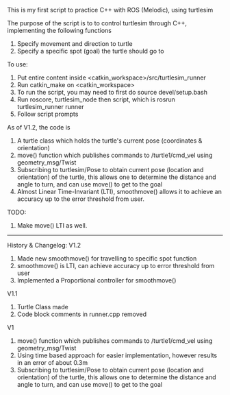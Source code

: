 This is my first script to practice C++ with ROS (Melodic), using turtlesim

The purpose of the script is to to control turtlesim through C++, 
implementing the following functions
1) Specify movement and direction to turtle
2) Specify a specific spot (goal) the turtle should go to

To use:
1) Put entire content inside <catkin_workspace>/src/turtlesim_runner
2) Run catkin_make on <catkin_workspace>
3) To run the script, you may need to first do source devel/setup.bash
4) Run roscore, turtlesim_node then script, which is rosrun turtlesim_runner runner
5) Follow script prompts

As of V1.2, the code is
1) A turtle class which holds the turtle's current pose (coordinates & orientation)
2) move() function which publishes commands to /turtle1/cmd_vel using geometry_msg/Twist
3) Subscribing to turtlesim/Pose to obtain current pose (location and orientation) of the turtle, this allows one to determine the distance and angle to turn, and can use move() to get to the goal
4) Almost Linear Time-Invariant (LTI), smoothmove() allows it to achieve an accuracy up to the error threshold from user.

TODO:
1) Make move() LTI as well.

------------------------------------------------------------------
History & Changelog:
V1.2
1) Made new smoothmove() for travelling to specific spot function
2) smoothmove() is LTI, can achieve accuracy up to error threshold from user
3) Implemented a Proportional controller for smoothmove()

V1.1
1) Turtle Class made
2) Code block comments in runner.cpp removed

V1
1) move() function which publishes commands to /turtle1/cmd_vel using geometry_msg/Twist
2) Using time based approach for easier implementation, however results in an error of about 0.3m
3) Subscribing to turtlesim/Pose to obtain current pose (location and orientation) of the turtle, this allows one to determine the distance and angle to turn, and can use move() to get to the goal
